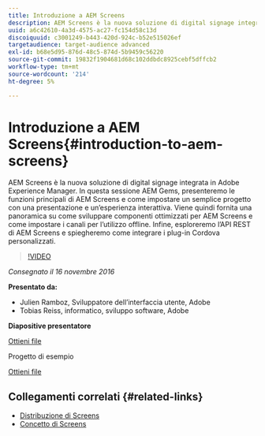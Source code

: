 ```yaml
---
title: Introduzione a AEM Screens
description: AEM Screens è la nuova soluzione di digital signage integrata in Adobe Experience Manager. In questa sessione AEM Gems, presenteremo le funzioni principali di AEM Screens e come impostare un semplice progetto con una presentazione e un’esperienza interattiva. Viene quindi fornita una panoramica su come sviluppare componenti ottimizzati per AEM Screens e come impostare i canali per l’utilizzo offline. Infine, esploreremo l’API REST di AEM Screens e spiegheremo come integrare i plug-in Cordova personalizzati.
uuid: a6c42610-4a3d-4575-ac27-fc154d58c13d
discoiquuid: c3001249-b443-420d-924c-b52e515026ef
targetaudience: target-audience advanced
exl-id: b68e5d95-876d-48c5-874d-5b9459c56220
source-git-commit: 19832f1904681d68c102ddbdc8925cebf5dffcb2
workflow-type: tm+mt
source-wordcount: '214'
ht-degree: 5%

---
```


# Introduzione a AEM Screens{#introduction-to-aem-screens}

AEM Screens è la nuova soluzione di digital signage integrata in Adobe Experience Manager. In questa sessione AEM Gems, presenteremo le funzioni principali di AEM Screens e come impostare un semplice progetto con una presentazione e un’esperienza interattiva. Viene quindi fornita una panoramica su come sviluppare componenti ottimizzati per AEM Screens e come impostare i canali per l’utilizzo offline. Infine, esploreremo l’API REST di AEM Screens e spiegheremo come integrare i plug-in Cordova personalizzati.

>[!VIDEO](https://video.tv.adobe.com/v/19301/?quality=9)

*Consegnato il 16 novembre 2016*

**Presentato da:**

* Julien Ramboz, Sviluppatore dell’interfaccia utente, Adobe
* Tobias Reiss, informatico, sviluppo software, Adobe

**Diapositive presentatore**

[Ottieni file](assets/2016-11-16-aem-screens.pdf)

Progetto di esempio

[Ottieni file](assets/aemscreensgems.zip)

## Collegamenti correlati {#related-links}

* [Distribuzione di Screens](https://docs.adobe.com/docs/en/aem/6-2/deploy/screens.html)
* [Concetto di Screens](https://docs.adobe.com/docs/en/aem/6-2/administer/screens.html)

